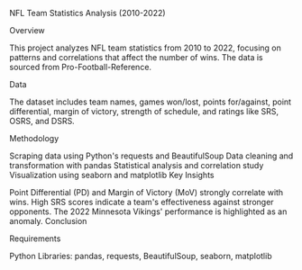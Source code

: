 NFL Team Statistics Analysis (2010-2022)

Overview

This project analyzes NFL team statistics from 2010 to 2022, focusing on patterns and correlations that affect the number of wins. The data is sourced from Pro-Football-Reference.

Data

The dataset includes team names, games won/lost, points for/against, point differential, margin of victory, strength of schedule, and ratings like SRS, OSRS, and DSRS.

Methodology

Scraping data using Python's requests and BeautifulSoup
Data cleaning and transformation with pandas
Statistical analysis and correlation study
Visualization using seaborn and matplotlib
Key Insights

Point Differential (PD) and Margin of Victory (MoV) strongly correlate with wins.
High SRS scores indicate a team's effectiveness against stronger opponents.
The 2022 Minnesota Vikings' performance is highlighted as an anomaly.
Conclusion

Requirements

Python
Libraries: pandas, requests, BeautifulSoup, seaborn, matplotlib
